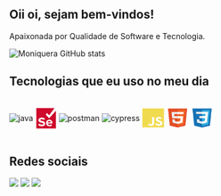 ## Oii oi, sejam bem-vindos!

Apaixonada por Qualidade de Software e Tecnologia.

![Moniquera GitHub stats](https://github-readme-stats.vercel.app/api?username=itzSuperwoman&&count_private=true&show_icons=true&theme=dracula)

## Tecnologias que eu uso no meu dia

<div style="display: inline_block"><br>
  <img align="center" alt="java" height="38" width="40" src="https://github.com/gerardpuigl/Technology-Stack-Icons/blob/main/Logos/java.svg">
  <img align="center" alt="Selenium" height="38 width="40" src="https://github.com/devicons/devicon/blob/master/icons/selenium/selenium-original.svg">
  <img align="center" alt="postman" height="37" width="40" src="https://github.com/gerardpuigl/Technology-Stack-Icons/blob/main/Logos/postman.svg">
  <img align="center" alt="cypress" height="50" width="45" src="https://github.com/cypress-io/cypress-icons/blob/master/src/logo/cypress-io-logo-round.svg">
  <img align="center" alt="js" height="35" width="40" src="https://raw.githubusercontent.com/devicons/devicon/master/icons/javascript/javascript-plain.svg">
  <img align="center" alt="HTML" height="35" width="40" src="https://raw.githubusercontent.com/devicons/devicon/master/icons/html5/html5-original.svg">
  <img align="center" alt="CSS" height="35" width="40" src="https://raw.githubusercontent.com/devicons/devicon/master/icons/css3/css3-original.svg">
</div><br/>
  
  ## Redes sociais
 
<div> 
  <a href="https://instagram.com/monicamaargo" target="_blank"><img src="https://img.shields.io/badge/-Instagram-%23E4405F?style=for-the-badge&logo=instagram&logoColor=white" target="_blank"></a>
  <a href = "mailto:monicamoraescamargo@gmail.com"><img src="https://img.shields.io/badge/-Gmail-%23333?style=for-the-badge&logo=gmail&logoColor=white" target="_blank"></a>
  <a href="https://www.linkedin.com/in/monica-m-camargo/" ><img src="https://img.shields.io/badge/-LinkedIn-%230077B5?style=for-the-badge&logo=linkedin&logoColor=white" target="_blank"></a> 
  
</div>



